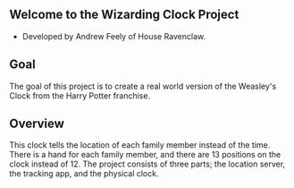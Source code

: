 ## Welcome to the Wizarding Clock Project
- Developed by Andrew Feely of House Ravenclaw.
## Goal
The goal of this project is to create a real world version of the Weasley's Clock from the Harry Potter franchise.
## Overview
This clock tells the location of each family member instead of the time. There is a hand for each family member, and there are 13 positions on the clock instead of 12. The project consists of three parts; the location server, the tracking app, and the physical clock.
